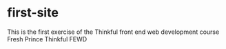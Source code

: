 first-site
==========
This is the first exercise of the Thinkful front end web development course
Fresh Prince Thinkful FEWD
